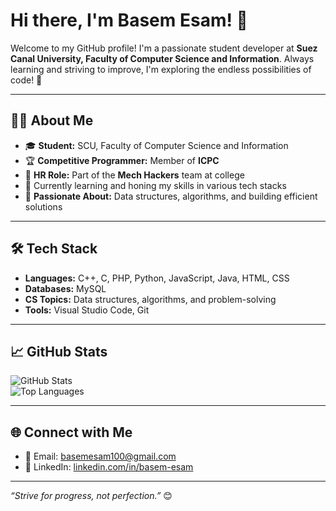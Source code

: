 # Hi there, I'm Basem Esam! 👋  

Welcome to my GitHub profile! I'm a passionate student developer at **Suez Canal University, Faculty of Computer Science and Information**. Always learning and striving to improve, I'm exploring the endless possibilities of code! 🚀  

---

## 👨‍💻 About Me  
- 🎓 **Student:** SCU, Faculty of Computer Science and Information  
- 🏆 **Competitive Programmer:** Member of **ICPC**  
- 💼 **HR Role:** Part of the **Mech Hackers** team at college  
- 🌱 Currently learning and honing my skills in various tech stacks  
- 🌟 **Passionate About:** Data structures, algorithms, and building efficient solutions  

---

## 🛠️ Tech Stack  
- **Languages:** C++, C, PHP, Python, JavaScript, Java, HTML, CSS  
- **Databases:** MySQL  
- **CS Topics:** Data structures, algorithms, and problem-solving  
- **Tools:** Visual Studio Code, Git  

---

## 📈 GitHub Stats  
![GitHub Stats](https://github-readme-stats.vercel.app/api?username=Basem3sam&show_icons=true&theme=radical)  
![Top Languages](https://github-readme-stats.vercel.app/api/top-langs/?username=Basem3sam&layout=compact&theme=radical)  

---

## 🌐 Connect with Me  
- 📧 Email: [basemesam100@gmail.com](mailto:basemesam100@gmail.com)  
- 💼 LinkedIn: [linkedin.com/in/basem-esam](https://www.linkedin.com/in/basem-esam-b5968328a)  

---

_“Strive for progress, not perfection.”_ 😊  
